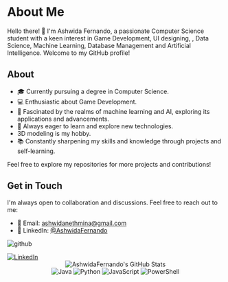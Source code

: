 # About Me

Hello there! 👋 I'm Ashwida Fernando, a passionate Computer Science student with a keen interest in Game Development, UI designing, , Data Science, Machine Learning, Database Management and Artificial Intelligence. Welcome to my GitHub profile!

## About

- 🎓 Currently pursuing a degree in Computer Science.
- 💻 Enthusiastic about Game Development.
- 🤖 Fascinated by the realms of machine learning and AI, exploring its applications and advancements.
- 🌱 Always eager to learn and explore new technologies.
-   3D modeling is my hobby.
- 📚 Constantly sharpening my skills and knowledge through projects and self-learning.



Feel free to explore my repositories for more projects and contributions!

## Get in Touch

I'm always open to collaboration and discussions. Feel free to reach out to me:

- 📧 Email: [ashwidanethmina@gmail.com](mailto:ashwidanethmina@gmail.com)
- 💼 LinkedIn: [@AshwidaFernando](https://www.linkedin.com/in/ashwida-fernando-b769571bb/)

![github](https://img.shields.io/badge/GitHub-000000?style=for-the-badge&logo=GitHub&logoColor=white)

<div>
    <!-- Replace href with your links -->
    <a href="https://www.linkedin.com/in/ashwida-fernando-b769571bb/">
        <img src="https://img.shields.io/badge/LinkedIn-0077B5?style=for-the-badge&logo=linkedin&logoColor=white" alt="LinkedIn"/>
    </a>
</div>

<div align="center">
    <img src="https://github-profile-summary-cards.vercel.app/api/cards/profile-details?username=ashwidanethmina&theme=github_dark" alt="AshwidaFernando's GitHub Stats"/>
</div>


<div align="center">
  <img src="https://img.shields.io/badge/Java-007396?style=for-the-badge&logo=java&logoColor=white" alt="Java" />
  <img src="https://img.shields.io/badge/Python-3776AB?style=for-the-badge&logo=python&logoColor=white" alt="Python"/>
  <img src="https://img.shields.io/badge/JavaScript-F7DF1E?style=for-the-badge&logo=javascript&logoColor=black" alt="JavaScript"/>
  <img src="https://img.shields.io/badge/PowerShell-5391FE?style=for-the-badge&logo=powershell&logoColor=white" alt="PowerShell"/>
</div>
